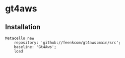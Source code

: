 # gt4aws
## Installation```Metacello new	repository: 'github://feenkcom/gt4aws:main/src';	baseline: 'Gt4Aws';	load```